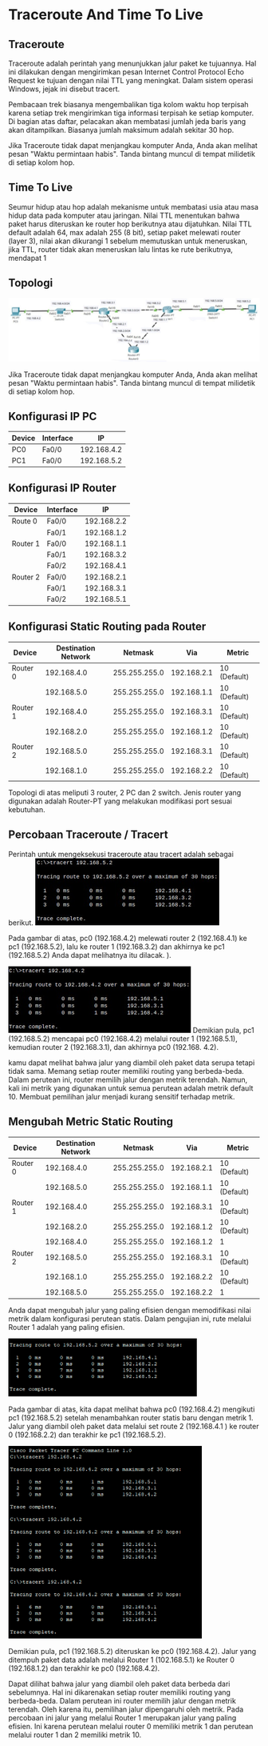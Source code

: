 # Traceroute And Time To Live

## Traceroute

Traceroute adalah perintah yang menunjukkan jalur paket ke tujuannya. Hal ini dilakukan dengan mengirimkan pesan Internet Control Protocol Echo Request ke tujuan dengan nilai TTL yang meningkat. Dalam sistem operasi Windows, jejak ini disebut tracert.

Pembacaan trek biasanya mengembalikan tiga kolom waktu hop terpisah karena setiap trek mengirimkan tiga informasi terpisah ke setiap komputer. Di bagian atas daftar, pelacakan akan membatasi jumlah jeda baris yang akan ditampilkan. Biasanya jumlah maksimum adalah sekitar 30 hop.

Jika Traceroute tidak dapat menjangkau komputer Anda, Anda akan melihat pesan "Waktu permintaan habis". Tanda bintang muncul di tempat milidetik di setiap kolom hop.

## Time To Live

Seumur hidup atau hop adalah mekanisme untuk membatasi usia atau masa hidup data pada komputer atau jaringan. Nilai TTL menentukan bahwa paket harus diteruskan ke router hop berikutnya atau dijatuhkan. Nilai TTL default adalah 64, max adalah 255 (8 bit), setiap paket melewati router (layer 3), nilai akan dikurangi 1 sebelum memutuskan untuk meneruskan, jika TTL, router tidak akan meneruskan lalu lintas ke rute berikutnya, mendapat 1

## Topologi

![](asset/4.jpeg)

Jika Traceroute tidak dapat menjangkau komputer Anda, Anda akan melihat pesan "Waktu permintaan habis". Tanda bintang muncul di tempat milidetik di setiap kolom hop.

## Konfigurasi IP PC

| Device | Interface | IP          |
| ------ | --------- | ----------- |
| PC0    | Fa0/0     | 192.168.4.2 |
| PC1    | Fa0/0     | 192.168.5.2 |

## Konfigurasi IP Router

| Device   | Interface | IP          |
| -------- | --------- | ----------- |
| Route 0  | Fa0/0     | 192.168.2.2 |
|          | Fa0/1     | 192.168.1.2 |
| Router 1 | Fa0/0     | 192.168.1.1 |
|          | Fa0/1     | 192.168.3.2 |
|          | Fa0/2     | 192.168.4.1 |
| Router 2 | Fa0/0     | 192.168.2.1 |
|          | Fa0/1     | 192.168.3.1 |
|          | Fa0/2     | 192.168.5.1 |

## Konfigurasi Static Routing pada Router

| Device   | Destination Network | Netmask       | Via         | Metric       |
| -------- | ------------------- | ------------- | ----------- | ------------ |
| Router 0 | 192.168.4.0         | 255.255.255.0 | 192.168.2.1 | 10 (Default) |
|          | 192.168.5.0         | 255.255.255.0 | 192.168.1.1 | 10 (Default) |
| Router 1 | 192.168.4.0         | 255.255.255.0 | 192.168.3.1 | 10 (Default) |
|          | 192.168.2.0         | 255.255.255.0 | 192.168.1.2 | 10 (Default) |
| Router 2 | 192.168.5.0         | 255.255.255.0 | 192.168.3.1 | 10 (Default) |
|          | 192.168.1.0         | 255.255.255.0 | 192.168.2.2 | 10 (Default) |

Topologi di atas meliputi 3 router, 2 PC dan 2 switch. Jenis router yang digunakan adalah Router-PT yang melakukan modifikasi port sesuai kebutuhan.

## Percobaan Traceroute / Tracert

Perintah untuk mengeksekusi traceroute atau tracert adalah sebagai berikut.
![](asset/2.jpeg)

Pada gambar di atas, pc0 (192.168.4.2) melewati router 2 (192.168.4.1) ke pc1 (192.168.5.2), lalu ke router 1 (192.168.3.2) dan akhirnya ke pc1 (192.168.5.2) Anda dapat melihatnya itu dilacak. ).

![](asset/3.jpeg)
Demikian pula, pc1 (192.168.5.2) mencapai pc0 (192.168.4.2) melalui router 1 (192.168.5.1), kemudian router 2 (192.168.3.1), dan akhirnya pc0 (192.168. 4.2).

kamu dapat melihat bahwa jalur yang diambil oleh paket data serupa tetapi tidak sama. Memang setiap router memiliki routing yang berbeda-beda. Dalam perutean ini, router memilih jalur dengan metrik terendah. Namun, kali ini metrik yang digunakan untuk semua perutean adalah metrik default 10. Membuat pemilihan jalur menjadi kurang sensitif terhadap metrik.

## Mengubah Metric Static Routing

| Device   | Destination Network | Netmask       | Via         | Metric       |
| -------- | ------------------- | ------------- | ----------- | ------------ |
| Router 0 | 192.168.4.0         | 255.255.255.0 | 192.168.2.1 | 10 (Default) |
|          | 192.168.5.0         | 255.255.255.0 | 192.168.1.1 | 10 (Default) |
| Router 1 | 192.168.4.0         | 255.255.255.0 | 192.168.3.1 | 10 (Default) |
|          | 192.168.2.0         | 255.255.255.0 | 192.168.1.2 | 10 (Default) |
|          | 192.168.4.0         | 255.255.255.0 | 192.168.1.2 | 1            |
| Router 2 | 192.168.5.0         | 255.255.255.0 | 192.168.3.1 | 10 (Default) |
|          | 192.168.1.0         | 255.255.255.0 | 192.168.2.2 | 10 (Default) |
|          | 192.168.5.0         | 255.255.255.0 | 192.168.2.2 | 1            |

Anda dapat mengubah jalur yang paling efisien dengan memodifikasi nilai metrik dalam konfigurasi perutean statis. Dalam pengujian ini, rute melalui Router 1 adalah yang paling efisien.

![](asset/5.png)

Pada gambar di atas, kita dapat melihat bahwa pc0 (192.168.4.2) mengikuti pc1 (192.168.5.2) setelah menambahkan router statis baru dengan metrik 1. Jalur yang diambil oleh paket data melalui set route 2 (192.168.4.1 ) ke router 0 (192.168.2.2) dan terakhir ke pc1 (192.168.5.2).

![gambar 1](asset/1.png)

Demikian pula, pc1 (192.168.5.2) diteruskan ke pc0 (192.168.4.2). Jalur yang ditempuh paket data adalah melalui Router 1 (102.168.5.1) ke Router 0 (192.168.1.2) dan terakhir ke pc0 (192.168.4.2).

Dapat dilihat bahwa jalur yang diambil oleh paket data berbeda dari sebelumnya. Hal ini dikarenakan setiap router memiliki routing yang berbeda-beda. Dalam perutean ini router memilih jalur dengan metrik terendah. Oleh karena itu, pemilihan jalur dipengaruhi oleh metrik. Pada percobaan ini jalur yang melalui Router 1 merupakan jalur yang paling efisien. Ini karena perutean melalui router 0 memiliki metrik 1 dan perutean melalui router 1 dan 2 memiliki metrik 10.
